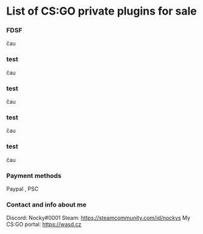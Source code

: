 # List of CS:GO private plugins for sale

### FDSF
čau
### test
čau
### test
čau
### test
čau
### test
čau

### Payment methods
Paypal , PSC

### Contact and info about me
Discord: Nocky#0001
Steam: https://steamcommunity.com/id/nockys
My CS:GO portal: https://wasd.cz
